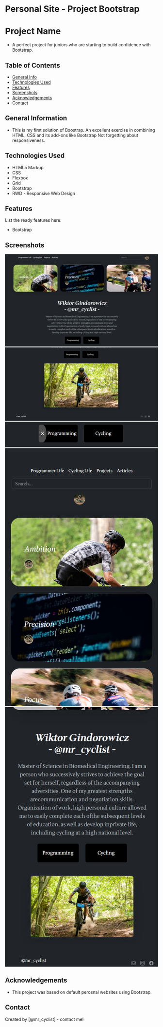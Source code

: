 # Personal Site - Project Bootstrap

# Project Name
- A perfect project for juniors who are starting to build confidence with Bootstrap.

## Table of Contents
* [General Info](#general-information)
* [Technologies Used](#technologies-used)
* [Features](#features)
* [Screenshots](#screenshots)
* [Acknowledgements](#acknowledgements)
* [Contact](#contact)

## General Information
- This is my first solution of Boostrap. An excellent exercise in combining HTML, CSS and its add-ons like Bootstrap Not forgetting about responsiveness.

## Technologies Used
- HTML5 Markup
- CSS 
- Flexbox
- Grid
- Bootstrap
- RWD - Responsive Web Design 

## Features
List the ready features here:
- Bootstrap

## Screenshots
![Example - Desktop Design](./screenshots/desktop-design-1.png)
![Example - Desktop Design](./screenshots/desktop-design-2.png)
![Example - Desktop Design](./screenshots/button-1.png)
![Example - Mobile Design](./screenshots/mobile-design-1.png)
![Example - Mobile Design](./screenshots/mobile-design-2.png)


## Acknowledgements
- This project was based on default perosnal websites using Bootstrap.

## Contact
Created by [@mr_cyclist] - contact me!
